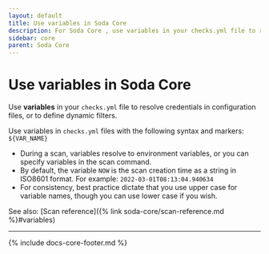 ```yaml
---
layout: default
title: Use variables in Soda Core
description: For Soda Core , use variables in your checks.yml file to resolve credentials in configuration files, or to define dynamic filters.
sidebar: core
parent: Soda Core 
---
```


# Use variables in Soda Core 


Use **variables** in your `checks.yml` file to resolve credentials in configuration files, or to define dynamic filters.

Use variables in `checks.yml` files with the following syntax and markers: `${VAR_NAME}`

* During a scan, variables resolve to environment variables, or you can specify variables in the scan command.
* By default, the variable `NOW` is the scan creation time as a string in ISO8601 format. For example: `2022-03-01T08:13:04.940634`
* For consistency, best practice dictate that you use upper case for variable names, though you can use lower case if you wish.

See also: [Scan reference]({% link soda-core/scan-reference.md %}#variables)


---
{% include docs-core-footer.md %}
